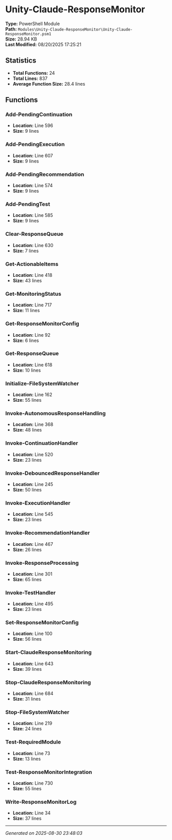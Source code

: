 # Unity-Claude-ResponseMonitor

**Type:** PowerShell Module  
**Path:** `Modules\Unity-Claude-ResponseMonitor\Unity-Claude-ResponseMonitor.psm1`  
**Size:** 28.94 KB  
**Last Modified:** 08/20/2025 17:25:21  

## Statistics

- **Total Functions:** 24
- **Total Lines:** 837
- **Average Function Size:** 28.4 lines

## Functions


### Add-PendingContinuation

- **Location:** Line 596
- **Size:** 9 lines

 
### Add-PendingExecution

- **Location:** Line 607
- **Size:** 9 lines

 
### Add-PendingRecommendation

- **Location:** Line 574
- **Size:** 9 lines

 
### Add-PendingTest

- **Location:** Line 585
- **Size:** 9 lines

 
### Clear-ResponseQueue

- **Location:** Line 630
- **Size:** 7 lines

 
### Get-ActionableItems

- **Location:** Line 418
- **Size:** 43 lines

 
### Get-MonitoringStatus

- **Location:** Line 717
- **Size:** 11 lines

 
### Get-ResponseMonitorConfig

- **Location:** Line 92
- **Size:** 6 lines

 
### Get-ResponseQueue

- **Location:** Line 618
- **Size:** 10 lines

 
### Initialize-FileSystemWatcher

- **Location:** Line 162
- **Size:** 55 lines

 
### Invoke-AutonomousResponseHandling

- **Location:** Line 368
- **Size:** 48 lines

 
### Invoke-ContinuationHandler

- **Location:** Line 520
- **Size:** 23 lines

 
### Invoke-DebouncedResponseHandler

- **Location:** Line 245
- **Size:** 50 lines

 
### Invoke-ExecutionHandler

- **Location:** Line 545
- **Size:** 23 lines

 
### Invoke-RecommendationHandler

- **Location:** Line 467
- **Size:** 26 lines

 
### Invoke-ResponseProcessing

- **Location:** Line 301
- **Size:** 65 lines

 
### Invoke-TestHandler

- **Location:** Line 495
- **Size:** 23 lines

 
### Set-ResponseMonitorConfig

- **Location:** Line 100
- **Size:** 56 lines

 
### Start-ClaudeResponseMonitoring

- **Location:** Line 643
- **Size:** 39 lines

 
### Stop-ClaudeResponseMonitoring

- **Location:** Line 684
- **Size:** 31 lines

 
### Stop-FileSystemWatcher

- **Location:** Line 219
- **Size:** 24 lines

 
### Test-RequiredModule

- **Location:** Line 73
- **Size:** 13 lines

 
### Test-ResponseMonitorIntegration

- **Location:** Line 730
- **Size:** 55 lines

 
### Write-ResponseMonitorLog

- **Location:** Line 34
- **Size:** 37 lines



---
*Generated on 2025-08-30 23:48:03*
